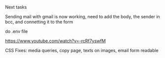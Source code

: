 Next tasks

Sending mail with gmail is now working, need to add the body, the sender in bcc, and connetting it to the form

do .env file

https://www.youtube.com/watch?v=-rcRf7yswfM

CSS Fixes: media queries, copy page, texts on images, email form readable 